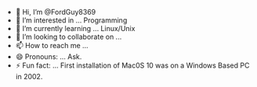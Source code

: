 - 👋 Hi, I’m @FordGuy8369
- 👀 I’m interested in ... Programming
- 🌱 I’m currently learning ... Linux/Unix
- 💞️ I’m looking to collaborate on ... 
- 📫 How to reach me ... 
- 😄 Pronouns: ... Ask.
- ⚡ Fun fact: ... First installation of Mac0S 10 was on a Windows Based PC in 2002.

<!---
FordGuy8369/FordGuy8369 is a ✨ special ✨ repository because its `README.md` (this file) appears on your GitHub profile.
You can click the Preview link to take a look at your changes.
--->
